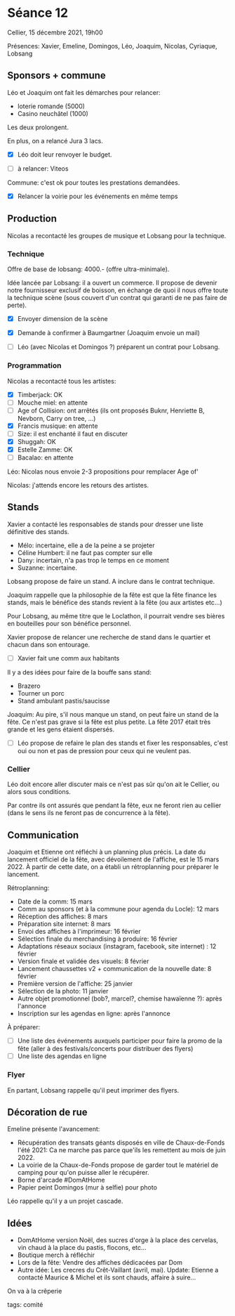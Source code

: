 # Séance 12

Cellier, 15 décembre 2021, 19h00

Présences: Xavier, Emeline, Domingos, Léo, Joaquim, Nicolas, Cyriaque, Lobsang

## Sponsors + commune

Léo et Joaquim ont fait les démarches pour relancer:
- loterie romande (5000)
- Casino neuchâtel (1000)

Les deux prolongent.

En plus, on a relancé Jura 3 lacs.

- [x] Léo doit leur renvoyer le budget.

- [ ] à relancer: Viteos

Commune: c'est ok pour toutes les prestations demandées.

- [x] Relancer la voirie pour les événements en même temps

## Production

Nicolas a recontacté les groupes de musique et Lobsang pour la technique.

### Technique

Offre de base de lobsang: 4000.- (offre ultra-minimale).

Idée lancée par Lobsang: il a ouvert un commerce. Il propose de devenir notre fournisseur exclusif de boisson, en échange de quoi il nous offre toute la technique scène (sous couvert d'un contrat qui garanti de ne pas faire de perte).

- [x] Envoyer dimension de la scène
- [x] Demande à confirmer à Baumgartner (Joaquim envoie un mail)

- [ ] Léo (avec Nicolas et Domingos ?) préparent un contrat pour Lobsang.

### Programmation

Nicolas a recontacté tous les artistes:
- [x] Timberjack: OK
- [ ] Mouche miel: en attente
- [ ] Age of Collision: ont arrêtés (ils ont proposés Buknr, Henriette B, Nevborn, Carry on tree, ...)
- [x] Francis musique: en attente
- [ ] Size: il est enchanté il faut en discuter
- [x] Shuggah: OK
- [x] Estelle Zamme: OK
- [ ] Bacalao: en attente

Léo: Nicolas nous envoie 2-3 propositions pour remplacer Age of'

Nicolas: j'attends encore les retours des artistes.

## Stands

Xavier a contacté les responsables de stands pour dresser une liste définitive des stands.

- Mélo: incertaine, elle a de la peine a se projeter
- Céline Humbert: il ne faut pas compter sur elle
- Dany: incertain, n'a pas trop le temps en ce moment
- Suzanne: incertaine.

Lobsang propose de faire un stand. A inclure dans le contrat technique.

Joaquim rappelle que la philosophie de la fête est que la fête finance les stands, mais le bénéfice des stands revient à la fête (ou aux artistes etc...) 

Pour Lobsang, au même titre que le Loclathon, il pourrait vendre ses bières en bouteilles pour son bénéfice personnel.

Xavier propose de relancer une recherche de stand dans le quartier et chacun dans son entourage.

- [ ] Xavier fait une comm aux habitants

Il y a des idées pour faire de la bouffe sans stand:
- Brazero
- Tourner un porc
- Stand ambulant pastis/saucisse

Joaquim: Au pire, s'il nous manque un stand, on peut faire un stand de la fête.
Ce n'est pas grave si la fête est plus petite. La fête 2017 était très grande et les gens étaient dispersés.

- [ ] Léo propose de refaire le plan des stands et fixer les responsables, c'est oui ou non et pas de pression pour ceux qui ne veulent pas.

### Cellier

Léo doit encore aller discuter mais ce n'est pas sûr qu'on ait le Cellier, ou alors sous conditions.

Par contre ils ont assurés que pendant la fête, eux ne feront rien au cellier (dans le sens ils ne feront pas de concurrence à la fête).

## Communication

Joaquim et Etienne ont réfléchi à un planning plus précis. La date du lancement officiel de la fête, avec dévoilement de l'affiche, est le 15 mars 2022.
À partir de cette date, on a établi un rétroplanning pour préparer le lancement.

Rétroplanning:
- Date de la comm: 15 mars
- Comm au sponsors (et à la commune pour agenda du Locle): 12 mars
- Réception des affiches: 8 mars
- Préparation site internet: 8 mars
- Envoi des affiches à l'imprimeur: 16 février
- Sélection finale du merchandising à produire: 16 février
- Adaptations réseaux sociaux (instagram, facebook, site internet) : 12 février
- Version finale et validée des visuels: 8 février
- Lancement chaussettes v2 + communication de la nouvelle date: 8 février
- Première version de l'affiche: 25 janvier
- Sélection de la photo: 11 janvier
- Autre objet promotionnel (bob?, marcel?, chemise hawaïenne ?): après l'annonce
- Inscription sur les agendas en ligne: après l'annonce

À préparer:
- [ ] Une liste des événements auxquels participer pour faire la promo de la fête (aller à des festivals/concerts pour distribuer des flyers)
- [ ] Une liste des agendas en ligne

### Flyer

En partant, Lobsang rappelle qu'il peut imprimer des flyers.

## Décoration de rue

Emeline présente l'avancement:

- Récupération des transats géants disposés en ville de Chaux-de-Fonds l'été 2021: Ca ne marche pas parce que'ils les remettent au mois de juin 2022.
- La voirie de la Chaux-de-Fonds propose de garder tout le matériel de camping pour qu'on puisse aller le récupérer.
- Borne d'arcade #DomAtHome
- Papier peint Domingos (mur à selfie) pour photo

Léo rappelle qu'il y a un projet cascade.

## Idées

- DomAtHome version Noël, des sucres d'orge à la place des cervelas, vin chaud à la place du pastis, flocons, etc...
- Boutique merch à réfléchir
- Lors de la fête: Vendre des affiches dédicacées par Dom
- Autre idée: Les crecres du Crêt-Vaillant (avril, mai). Update: Etienne a contacté Maurice & Michel et ils sont chauds, affaire à suire...

On va à la crêperie



tags: comité
